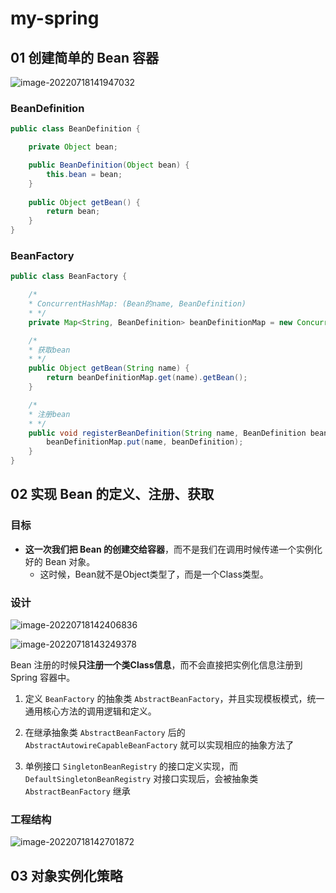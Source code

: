 # my-spring

## 01 创建简单的 Bean 容器

![image-20220718141947032](https://finn-typora.oss-cn-shanghai.aliyuncs.com/pic/202207181419088.png)

### BeanDefinition

```java
public class BeanDefinition {

    private Object bean;

    public BeanDefinition(Object bean) {
        this.bean = bean;
    }
    
    public Object getBean() {
        return bean;
    }
}
```



### BeanFactory

```java
public class BeanFactory {

    /*
    * ConcurrentHashMap: (Bean的name, BeanDefinition)
    * */
    private Map<String, BeanDefinition> beanDefinitionMap = new ConcurrentHashMap<>();

    /*
    * 获取bean
    * */
    public Object getBean(String name) {
        return beanDefinitionMap.get(name).getBean();
    }

    /*
    * 注册bean
    * */
    public void registerBeanDefinition(String name, BeanDefinition beanDefinition) {
        beanDefinitionMap.put(name, beanDefinition);
    }
}
```



## 02 实现 Bean 的定义、注册、获取

### 目标

- **这一次我们把 Bean 的创建交给容器**，而不是我们在调用时候传递一个实例化好的 Bean 对象。
  - 这时候，Bean就不是Object类型了，而是一个Class类型。

### 设计

![image-20220718142406836](https://finn-typora.oss-cn-shanghai.aliyuncs.com/pic/202207181424902.png)



![image-20220718143249378](https://finn-typora.oss-cn-shanghai.aliyuncs.com/pic/202207181432441.png)

Bean 注册的时候**只注册一个类Class信息**，而不会直接把实例化信息注册到 Spring 容器中。

1. 定义 `BeanFactory` 的抽象类 `AbstractBeanFactory`，并且实现模板模式，统一通用核心方法的调用逻辑和定义。
2. 在继承抽象类 `AbstractBeanFactory` 后的 `AbstractAutowireCapableBeanFactory` 就可以实现相应的抽象方法了

3. 单例接口 `SingletonBeanRegistry` 的接口定义实现，而 `DefaultSingletonBeanRegistry` 对接口实现后，会被抽象类 `AbstractBeanFactory` 继承



### 工程结构

![image-20220718142701872](https://finn-typora.oss-cn-shanghai.aliyuncs.com/pic/202207181427923.png)





## 03 对象实例化策略


